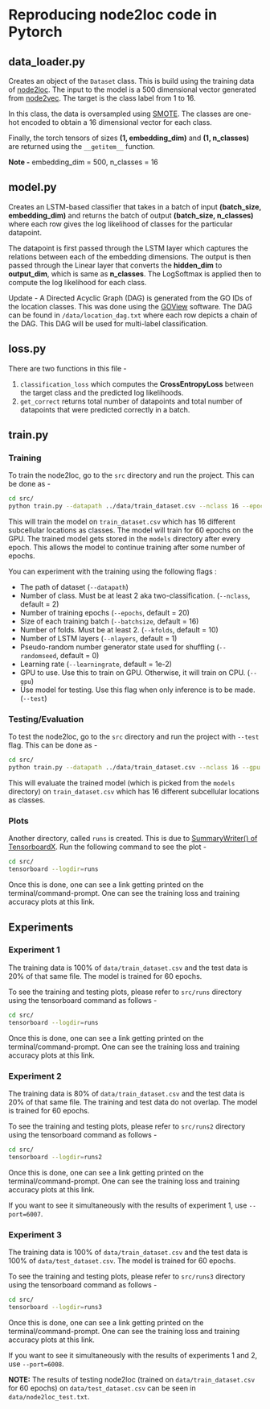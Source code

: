 # Reproducing node2loc code in Pytorch

## data_loader.py
Creates an object of the `Dataset` class. This is build using the training data of [node2loc](https://github.com/xypan1232/node2loc). The input to the model is a 500 dimensional vector generated from [node2vec](https://github.com/aditya-grover/node2vec). The target is the class label from 1 to 16. 

In this class, the data is oversampled using [SMOTE](https://imbalanced-learn.readthedocs.io/en/stable/generated/imblearn.over_sampling.SMOTE.html). The classes are one-hot encoded to obtain a 16 dimensional vector for each class.

Finally, the torch tensors of sizes __(1, embedding_dim)__ and __(1, n_classes)__ are returned using the `__getitem__` function.

__Note -__ embedding_dim = 500, n_classes = 16

## model.py 
Creates an LSTM-based classifier that takes in a batch of input __(batch_size, embedding_dim)__ and returns the batch of output __(batch_size, n_classes)__ where each row gives the log likelihood of classes for the particular datapoint.

The datapoint is first passed through the LSTM layer which captures the relations between each of the embedding dimensions. The output is then passed through the Linear layer that converts the __hidden_dim__ to __output_dim__, which is same as __n_classes__. The LogSoftmax is applied then to compute the log likelihood for each class.

Update - A Directed Acyclic Graph (DAG) is generated from the GO IDs of the location classes. This was done using the [GOView](http://www.webgestalt.org/2017/GOView/) software. The DAG can be found in `/data/location_dag.txt` where each row depicts a chain of the DAG. This DAG will be used for multi-label classification.

## loss.py
There are two functions in this file - 
1. `classification_loss` which computes the __CrossEntropyLoss__ between the target class and the predicted log likelihoods. 
2. `get_correct` returns total number of datapoints and total number of datapoints that were predicted correctly in a batch.

## train.py
### Training
To train the node2loc, go to the `src` directory and run the project. This can be done as -

```bash
cd src/
python train.py --datapath ../data/train_dataset.csv --nclass 16 --epochs 60 --gpu 
```

This will train the model on `train_dataset.csv` which has 16 different subcellular locations as classes. The model will train for 60 epochs on the GPU. The trained model gets stored in the `models` directory after every epoch. This allows the model to continue training after some number of epochs.

You can experiment with the training using the following flags :

-   The path of dataset (`--datapath`)
-   Number of class. Must be at least 2 aka two-classification. (`--nclass`, default = 2)
-   Number of training epochs (`--epochs`, default = 20)
-   Size of each training batch (`--batchsize`, default = 16)
-   Number of folds. Must be at least 2. (`--kfolds`, default = 10)
-   Number of LSTM layers (`--nlayers`, default = 1)
-   Pseudo-random number generator state used for shuffling (`--randomseed`, default = 0)
-   Learning rate (`--learningrate`, default = 1e-2)
-   GPU to use. Use this to train on GPU. Otherwise, it will train on CPU. (`--gpu`)
-   Use model for testing. Use this flag when only inference is to be made. (`--test`)

### Testing/Evaluation
To test the node2loc, go to the `src` directory and run the project with `--test` flag. This can be done as -

```bash
cd src/
python train.py --datapath ../data/train_dataset.csv --nclass 16 --gpu --test
```

This will evaluate the trained model (which is picked from the `models` directory) on `train_dataset.csv` which has 16 different subcellular locations as classes.

### Plots
Another directory, called `runs` is created. This is due to [SummaryWriter() of TensorboardX](https://tensorboardx.readthedocs.io/en/latest/tutorial.html). Run the following command to see the plot -

```bash
cd src/
tensorboard --logdir=runs
```

Once this is done, one can see a link getting printed on the terminal/command-prompt. One can see the training loss and training accuracy plots at this link.

## Experiments
### Experiment 1
The training data is 100% of `data/train_dataset.csv` and the test data is 20% of that same file. The model is trained for 60 epochs.

To see the training and testing plots, please refer to `src/runs` directory using the tensorboard command as follows - 

```bash
cd src/
tensorboard --logdir=runs
```
Once this is done, one can see a link getting printed on the terminal/command-prompt. One can see the training loss and training accuracy plots at this link.

### Experiment 2
The training data is 80% of `data/train_dataset.csv` and the test data is 20% of that same file. The training and test data do not overlap. The model is trained for 60 epochs.

To see the training and testing plots, please refer to `src/runs2` directory using the tensorboard command as follows - 

```bash
cd src/
tensorboard --logdir=runs2
```

Once this is done, one can see a link getting printed on the terminal/command-prompt. One can see the training loss and training accuracy plots at this link.

If you want to see it simultaneously with the results of experiment 1, use `--port=6007`.

### Experiment 3
The training data is 100% of `data/train_dataset.csv` and the test data is 100% of `data/test_dataset.csv`. The model is trained for 60 epochs.

To see the training and testing plots, please refer to `src/runs3` directory using the tensorboard command as follows - 

```bash
cd src/
tensorboard --logdir=runs3
```

Once this is done, one can see a link getting printed on the terminal/command-prompt. One can see the training loss and training accuracy plots at this link.

If you want to see it simultaneously with the results of experiments 1 and 2, use `--port=6008`.

__NOTE:__ The results of testing node2loc (trained on `data/train_dataset.csv` for 60 epochs) on `data/test_dataset.csv` can be seen in `data/node2loc_test.txt`.
